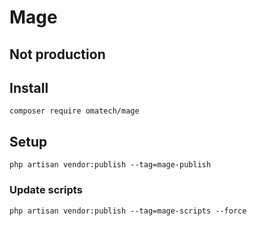 # Mage

## Not production

## Install

```
composer require omatech/mage
```

## Setup

```
php artisan vendor:publish --tag=mage-publish
```

### Update scripts

```
php artisan vendor:publish --tag=mage-scripts --force
```